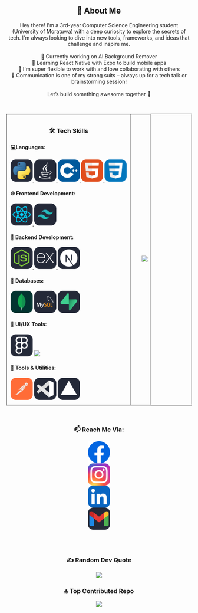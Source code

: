 <div style="text-align: center;">

  <h2>👋 About Me</h2>
  <p>
    Hey there! I'm a 3rd-year Computer Science Engineering student (University of Moratuwa) with a deep curiosity to explore the secrets of tech.
    I'm always looking to dive into new tools, frameworks, and ideas that challenge and inspire me.<br><br>
    🔧 Currently working on AI Background Remover<br>
    📱 Learning React Native with Expo to build mobile apps<br>
    🤝 I'm super flexible to work with and love collaborating with others<br>
    💬 Communication is one of my strong suits – always up for a tech talk or brainstorming session!<br><br>
    Let’s build something awesome together 🚀
  </p>

  <br/>

  <table align="center" width="100px" border="none">
    <tr>
      <td style="vertical-align: top; padding: 10px; text-align: left;">
        <h3 align="center">🛠 Tech Skills</h3>
        <h4>💻Languages:</h4>
        <a href="https://www.python.org/doc/essays/blurb/">
          <img src="https://github.com/tandpfun/skill-icons/blob/main/icons/Python-Dark.svg" width="60px" />
        </a>
        <a href="https://www.java.com/en/download/help/whatis_java.html">
          <img src="https://github.com/tandpfun/skill-icons/blob/main/icons/Java-Dark.svg" width="60px" />
        </a>
        <a href="https://www.coursera.org/articles/what-is-c-plus-plus">
          <img src="https://github.com/tandpfun/skill-icons/blob/main/icons/CPP.svg" width="60px" />
        </a>
        <a href="https://www.hostinger.com/tutorials/what-is-html">
          <img src="https://github.com/tandpfun/skill-icons/blob/main/icons/HTML.svg" width="60px" />
        </a>
        <a href="https://developer.mozilla.org/en-US/docs/Web/CSS">
          <img src="https://github.com/tandpfun/skill-icons/blob/main/icons/CSS.svg" width="60px" />
        </a>
        <h4>🌐 Frontend Development:</h4>
        <a href="https://react.dev/">
          <img src="https://github.com/tandpfun/skill-icons/blob/main/icons/React-Dark.svg" width="60px" />
        </a>
        <a href="https://tailwindcss.com/">
          <img src="https://github.com/tandpfun/skill-icons/blob/main/icons/TailwindCSS-Dark.svg" width="60px" />
        </a>
        <h4>🧪 Backend Development:</h4> 
        <a href="https://nodejs.org/en"> 
          <img src="https://github.com/tandpfun/skill-icons/blob/main/icons/NodeJS-Dark.svg" width="60px" />
        <a/>
        <a href="https://expressjs.com/">
          <img src="https://github.com/tandpfun/skill-icons/blob/main/icons/ExpressJS-Dark.svg" width="60px" />
        <a/>
        <a href="https://nextjs.org/">
          <img src="https://github.com/tandpfun/skill-icons/blob/main/icons/NextJS-Dark.svg" width="60px" />
        <a/>
        <h4>💾 Databases:</h4>
          <img src="https://github.com/tandpfun/skill-icons/blob/main/icons/MongoDB.svg" width="60px" />
          <img src="https://github.com/tandpfun/skill-icons/blob/main/icons/MySQL-Dark.svg" width="60px" />
          <img src="https://github.com/tandpfun/skill-icons/blob/main/icons/Supabase-Dark.svg" width="60px" />
        <h4>🧩 UI/UX Tools:</h4>
          <img src="https://github.com/tandpfun/skill-icons/blob/main/icons/Figma-Dark.svg" width="60px" />
          <img src="https://raw.githubusercontent.com/marwin1991/profile-technology-icons/refs/heads/main/icons/canva.png" width="60px" />
        <h4>🔧 Tools & Utilities:</h4>
          <img src="https://github.com/tandpfun/skill-icons/blob/main/icons/Postman.svg" width="60px" />
          <img src="https://github.com/tandpfun/skill-icons/blob/main/icons/VSCode-Dark.svg" width="60px" />
          <img src="https://github.com/tandpfun/skill-icons/blob/main/icons/Vercel-Dark.svg" width="60px" />
      </td>
      <td style="padding-left: 30px;">
        <img src="https://user-images.githubusercontent.com/74038190/218265814-3084a4ba-809c-4135-afc0-8685d0f634b3.gif" width="400px" />
      </td>
    </tr>
  </table>

  <br/>
      <h3 align="center">📫 Reach Me Via:</h3>
      <p align="center">
      <a href="https://www.facebook.com/share/1DJ3LafgNM/?mibextid=wwXIfr">
        <img src="https://github.com/CLorant/readme-social-icons/blob/main/large/filled/facebook.svg" style="display:block; margin-left:auto; margin-right:auto;" width="60px"/>
      </a>
      <a href="https://instagram.com/thusykanna_16">
        <img src="https://github.com/tandpfun/skill-icons/blob/main/icons/Instagram.svg" style="display:block; margin-left:auto; margin-right:auto;" width="60px"/>
      </a>
      <a href="https://www.linkedin.com/in/thushanth-uthayarajan-b15a48274">
        <img src="https://github.com/tandpfun/skill-icons/blob/main/icons/LinkedIn.svg" style="display:block; margin-left:auto; margin-right:auto;" width="60px" />
      </a>
      <a href="mailto:thusy0816@gmail.com">
        <img src="https://github.com/tandpfun/skill-icons/blob/main/icons/Gmail-Dark.svg" style="display:block; margin-left:auto; margin-right:auto;" width="60px" />
      </a>
      </p>

  <br/><br/>

  <!-- <h3 align="center">📊 GitHub Stats:</h3> -->
<!--     <p align="center">
        <img src="https://github-readme-stats.vercel.app/api?username=thusykanna&theme=dark&hide_border=false&include_all_commits=false&count_private=true" />
      <br/> -->
<!--         <img src="https://github-readme-stats.vercel.app/api/top-langs/?username=thusykanna&layout=compact&theme=dark&count_private=true&langs_count=6&custom_title=Most+Used+Languages" />
      <br/> -->
<!--     </p>  -->

  <h3 align="center">✍️ Random Dev Quote</h3>
    <p align="center">
      <img src="https://quotes-github-readme.vercel.app/api?type=horizontal&theme=tokyonight" />
    </p>
  <h3 align="center">🔝 Top Contributed Repo</h3>
    <p align="center">
        <img src="https://github-contributor-stats.vercel.app/api?username=thusykanna&limit=5&theme=dark&combine_all_yearly_contributions=true" />
      <br/>
    </p>
    
</div>
